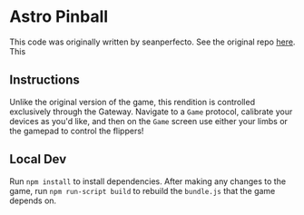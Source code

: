 # Astro Pinball
This code was originally written by seanperfecto. See the original repo [here](https://github.com/seanperfecto/Astro-Pinball). This 

## Instructions

Unlike the original version of the game, this rendition is controlled exclusively through the Gateway. Navigate to a `Game` protocol, calibrate your devices as you'd like, and then on the `Game` screen use either your limbs or the gamepad to control the flippers!

## Local Dev
Run `npm install` to install dependencies. After making any changes to the game, run `npm run-script build` to rebuild the `bundle.js` that the game depends on. 
